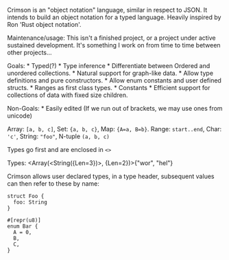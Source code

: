 Crimson is an "object notation" language, similar in respect to JSON.
It intends to build an object notation for a typed language.
Heavily inspired by Ron 'Rust object notation'.

Maintenance/usage: This isn't a finished project, or a project under active sustained development.
It's something I work on from time to time between other projects...

Goals:
    * Typed(?)
    * Type inference
    * Differentiate between Ordered and unordered collections.
    * Natural support for graph-like data.
    * Allow type definitions and pure constructors.
    * Allow enum constants and user defined structs.
    * Ranges as first class types.
    * Constants
    * Efficient support for collections of data with fixed size children.

Non-Goals:
    * Easily edited (If we run out of brackets, we may use ones from unicode)

Array:  `[a, b, c]`,
Set:    `{a, b, c}`,
Map:    `{A=a, B=b}`.
Range:  `start..end`,
Char:   `'c'`,
String: `"foo"`,
N-tuple `(a, b, c)`

Types go first and are enclosed in `<>`

Types:  <Array(<String({Len=3})>, {Len=2})>{"wor", "hel"}

Crimson allows user declared types, in a type header, subsequent values can then refer to these by name:

```
struct Foo {
  foo: String
}
```

```
#[repr(u8)]
enum Bar {
  A = 0,
  B,
  C,
}
```
